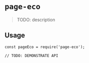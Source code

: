 # `page-eco`

> TODO: description

## Usage

```
const pageEco = require('page-eco');

// TODO: DEMONSTRATE API
```
